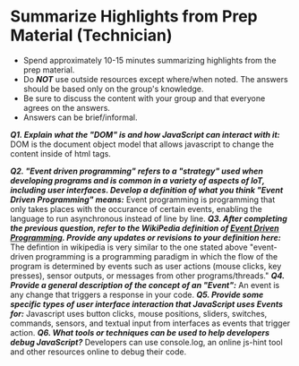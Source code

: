 
# Summarize Highlights from Prep Material (Technician)

- Spend approximately 10-15 minutes summarizing highlights from the prep material.
- Do ***NOT*** use outside resources except where/when noted.  The answers should be based only on the group's knowledge.
- Be sure to discuss the content with your group and that everyone agrees on the answers.
- Answers can be brief/informal.


***Q1. Explain what the "DOM" is and how JavaScript can interact with it:***
DOM is the document object model that allows javascript to change the content inside of html tags. 

***Q2. "Event driven programming" refers to a "strategy" used when developing programs and is common in a variety of aspects of IoT, including user interfaces.  Develop a definition of what you think "Event Driven Programming" means:***
Event programming is programming that only takes places with the occurance of certain events, enabling the language to run asynchronous instead of line by line. 
***Q3. After completing the previous question, refer to the WikiPedia definition of [Event Driven Programming](https://en.wikipedia.org/wiki/Event-driven_programming).  Provide any updates or revisions to your definition here:***
The defintion in wikipedia is very similar to the one stated above "event-driven programming is a programming paradigm in which the flow of the program is determined by events such as user actions (mouse clicks, key presses), sensor outputs, or messages from other programs/threads." 
***Q4. Provide a general description of the concept of an "Event":***
An event is any change that triggers a response in your code. 
***Q5. Provide some specific types of user interface interaction that JavaScript uses Events for:***
Javascript uses button clicks, mouse positions, sliders, switches, commands, sensors, and textual input from interfaces as events that 
trigger action. 
***Q6. What tools or techniques can be used to help developers debug JavaScript?***
Developers can use console.log, an online js-hint tool and other resources online to debug their code. 
